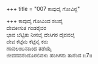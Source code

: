 +++
title = "007 ಕಾವುದೈ ಗೋವಿನ್ದ"

+++
ಕಾವುದೈ ಗೋವಿಂದ ಸಲಹೈ  
ದೇವಕೀಸುತ ಗಂಡರೈವರ   
ಭಾವ ಬೆಟ್ಟಿತು ನೀನಲೈ ದೇಸಿಗರ ದೈವವಲೈ   
ದೇವ ಕೆಟ್ಟೆನು ಕೆಟ್ಟೆನೈ ಕರು   
ಣಾವಲಂಬನದಿಂದ ತಡೆಯೈ  
ಜೀವನವನೆಂದೊರಲಿದಳು ಹಂಗಿಗನು ತಾನೆಂದ    ॥7॥